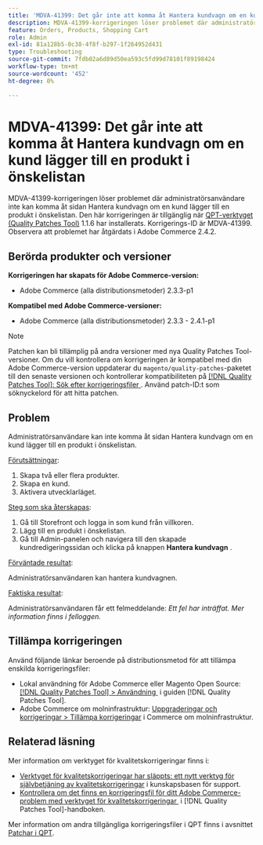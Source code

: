 ```yaml
---
title: 'MDVA-41399: Det går inte att komma åt Hantera kundvagn om en kund lägger till en produkt i önskelistan'
description: MDVA-41399-korrigeringen löser problemet där administratörsanvändare inte kan komma åt sidan Hantera kundvagn om en kund lägger till en produkt i önskelistan. Den här korrigeringen är tillgänglig när [QPT-verktyget (Quality Patches Tool)](https://experienceleague.adobe.com/sv/docs/commerce-operations/tools/quality-patches-tool/quality-patches-tool-to-self-serve-quality-patches) 1.1.6 är installerat. Korrigerings-ID är MDVA-41399. Observera att problemet har åtgärdats i Adobe Commerce 2.4.2.
feature: Orders, Products, Shopping Cart
role: Admin
exl-id: 81a128b5-0c38-4f8f-b297-1f264952d431
type: Troubleshooting
source-git-commit: 7fdb02a6d89d50ea593c5fd99d78101f89198424
workflow-type: tm+mt
source-wordcount: '452'
ht-degree: 0%

---
```


# MDVA-41399: Det går inte att komma åt Hantera kundvagn om en kund lägger till en produkt i önskelistan

MDVA-41399-korrigeringen löser problemet där administratörsanvändare inte kan komma åt sidan Hantera kundvagn om en kund lägger till en produkt i önskelistan. Den här korrigeringen är tillgänglig när [QPT-verktyget (Quality Patches Tool)](https://experienceleague.adobe.com/sv/docs/commerce-operations/tools/quality-patches-tool/quality-patches-tool-to-self-serve-quality-patches) 1.1.6 har installerats. Korrigerings-ID är MDVA-41399. Observera att problemet har åtgärdats i Adobe Commerce 2.4.2.

## Berörda produkter och versioner

**Korrigeringen har skapats för Adobe Commerce-version:**

* Adobe Commerce (alla distributionsmetoder) 2.3.3-p1

**Kompatibel med Adobe Commerce-versioner:**

* Adobe Commerce (alla distributionsmetoder) 2.3.3 - 2.4.1-p1

>[!NOTE]
>
>Patchen kan bli tillämplig på andra versioner med nya Quality Patches Tool-versioner. Om du vill kontrollera om korrigeringen är kompatibel med din Adobe Commerce-version uppdaterar du `magento/quality-patches`-paketet till den senaste versionen och kontrollerar kompatibiliteten på [[!DNL Quality Patches Tool]: Sök efter korrigeringsfiler &#x200B;](https://experienceleague.adobe.com/sv/docs/commerce-operations/tools/quality-patches-tool/quality-patches-tool-to-self-serve-quality-patches). Använd patch-ID:t som söknyckelord för att hitta patchen.

## Problem

Administratörsanvändare kan inte komma åt sidan Hantera kundvagn om en kund lägger till en produkt i önskelistan.

<u>Förutsättningar</u>:

1. Skapa två eller flera produkter.
1. Skapa en kund.
1. Aktivera utvecklarläget.

<u>Steg som ska återskapas</u>:

1. Gå till Storefront och logga in som kund från villkoren.
1. Lägg till en produkt i önskelistan.
1. Gå till Admin-panelen och navigera till den skapade kundredigeringssidan och klicka på knappen **Hantera kundvagn** .

<u>Förväntade resultat</u>:

Administratörsanvändaren kan hantera kundvagnen.

<u>Faktiska resultat</u>:

Administratörsanvändaren får ett felmeddelande: *Ett fel har inträffat. Mer information finns i felloggen.*

## Tillämpa korrigeringen

Använd följande länkar beroende på distributionsmetod för att tillämpa enskilda korrigeringsfiler:

* Lokal användning för Adobe Commerce eller Magento Open Source: [[!DNL Quality Patches Tool] > Användning &#x200B;](/help/tools/quality-patches-tool/usage.md) i guiden [!DNL Quality Patches Tool].
* Adobe Commerce om molninfrastruktur: [Uppgraderingar och korrigeringar > Tillämpa korrigeringar](https://experienceleague.adobe.com/docs/commerce-cloud-service/user-guide/develop/upgrade/apply-patches.html?lang=sv-SE) i Commerce om molninfrastruktur.

## Relaterad läsning

Mer information om verktyget för kvalitetskorrigeringar finns i:

* [Verktyget för kvalitetskorrigeringar har släppts: ett nytt verktyg för självbetjäning av kvalitetskorrigeringar](https://experienceleague.adobe.com/sv/docs/commerce-operations/tools/quality-patches-tool/quality-patches-tool-to-self-serve-quality-patches) i kunskapsbasen för support.
* [Kontrollera om det finns en korrigeringsfil för ditt Adobe Commerce-problem med verktyget för kvalitetskorrigeringar &#x200B;](/help/tools/quality-patches-tool/patches-available-in-qpt/check-patch-for-magento-issue-with-magento-quality-patches.md) i [!DNL Quality Patches Tool]-handboken.

Mer information om andra tillgängliga korrigeringsfiler i QPT finns i avsnittet [Patchar i QPT](https://support.magento.com/hc/en-us/sections/360010506631-Patches-available-in-MQP-tool-).
